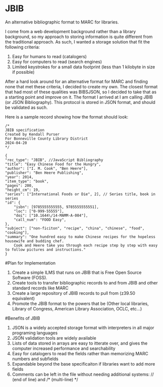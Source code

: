 # JBIB
An alternative bibliographic format to MARC for libraries.

I come from a web development background rather than a library background, so my approach to storing information is quite different from the traditional approach. As such, I wanted a storage solution that fit the following criteria:

1. Easy for humans to read (catalogers)
2. Easy for computers to read (search engines)
3. Limited keystrokes for a small data footprint (less than 1 kilobyte in size if possible)

After a hard look around for an alternative format for MARC and finding none that met these criteria, I decided to create my own. The closest format that had most of these qualities was BIBSJSON, so I decided to take that as a starting point and improve on it. The format I arrived at I am calling JBIB (or JSON Bibliography). This protocol is stored in JSON format, and should be validated as such.

Here is a sample record showing how the format should look:


    /* 
    JBIB specification 
    Created by Kendall Purser
    For Bonneville County Library District
    2024-04-20
    */
    
    {
    "rec_type": "JBIB", //JavaScript Bibliography
    "title": "Easy Chinese Food for the Hungry",
    "author": ["I. M. Cook", "Ben Heere"],
    "publisher": "Ben Heere Publishing",
    "year": 2014,
    "item_type": "book",
    "pages": 200,
    "height_cm": 19,
    "series": ["International Foods or Die", 2], // Series title, book in series
    "id": {
        "isbn": [9785555555555, 9785555555551],
        "loc": ["0-999-55555"],
        "doi": ["10.1644\/14-MAMM-A-004"],
        "call_num": "FOOD Easy",
    },
	"subject": ["non-ficiton", "recipe", "china", "chinese", "food", "cooking"],
	"summary": "One hundred easy to make Chinese recipes for the hopeless housewife and budding chef. 
        Cook and Heere take you through each recipe step by step with easy to follow pictures and instructions."
    }

#Plan for Implementation
1. Create a simple ILMS that runs on JBIB that is Free Open Source Software (FOSS).
2. Create tools to transfer bibliographic records to and from JBIB and other standard records like MARC
3. Create a large repository of JBIB records to pull from (z39.50 equivalent)
4. Promote the JBIB format to the powers that be (Other local libraries, Library of Congress, American Library Association, OCLC, etc...)

#Benefits of JBIB
1. JSON is a widely accepted storage format with interpreters in all major programing languages
2. JSON validation tools are widely available
3. Lists of data stored in arrays are easy to itterate over, and gives the computer increased performance and searchability
4. Easy for catalogers to read the fields rather than memorizing MARC numbers and subfields
5. Expandable beyond the base specificaiton if libraries want to add more fields
6. Comments can be left in the file without needing additional systems: // (end of line) and /* (multi-line) */  

